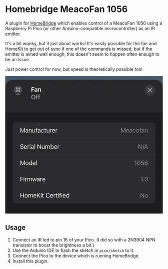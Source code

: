 # Homebridge MeacoFan 1056

A plugin for [HomeBridge](https://homebridge.io/) which enables control of a MeacoFan 1056 using a
Raspberry Pi Pico (or other Arduino-compatible microcontroller) as an IR emitter.

It's a bit wonky, but it just about works! It's easily possible for the fan and HomeKit to get out
of sync if one of the commands is missed, but if the emitter is aimed well enough, this doesn't seem
to happen often enough to be an issue.

Just power control for now, but speed is theoretically possible too!

![A screenshot of the iOS Home app, showing the fan's device manufacturer (MeacoFan) and model number (1056).](res/screenshot.jpg)

## Usage

1. Connect an IR led to pin 16 of your Pico. (I did so with a 2N3904 NPN transistor to boost the
   brightness a bit.)
2. Use the Arduino IDE to flash the sketch in `pico/sketch` to it.
3. Connect the Pico to the device which is running HomeBridge.
4. Install this plugin.
